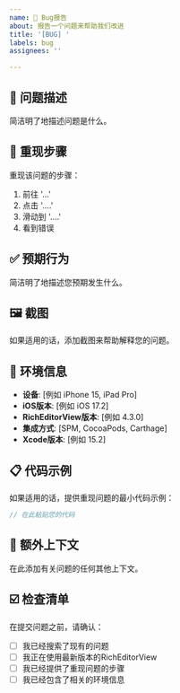 ```yaml
---
name: 🐛 Bug报告
about: 报告一个问题来帮助我们改进
title: '[BUG] '
labels: bug
assignees: ''

---
```


## 🐛 问题描述
简洁明了地描述问题是什么。

## 🔄 重现步骤
重现该问题的步骤：
1. 前往 '...'
2. 点击 '....'
3. 滑动到 '....'
4. 看到错误

## ✅ 预期行为
简洁明了地描述您预期发生什么。

## 🖼️ 截图
如果适用的话，添加截图来帮助解释您的问题。

## 📱 环境信息
- **设备**: [例如 iPhone 15, iPad Pro]
- **iOS版本**: [例如 iOS 17.2]
- **RichEditorView版本**: [例如 4.3.0]
- **集成方式**: [SPM, CocoaPods, Carthage]
- **Xcode版本**: [例如 15.2]

## 📋 代码示例
如果适用的话，提供重现问题的最小代码示例：

```swift
// 在此粘贴您的代码
```

## 📝 额外上下文
在此添加有关问题的任何其他上下文。

## ☑️ 检查清单
在提交问题之前，请确认：
- [ ] 我已经搜索了现有的问题
- [ ] 我正在使用最新版本的RichEditorView
- [ ] 我已经提供了重现问题的步骤
- [ ] 我已经包含了相关的环境信息
